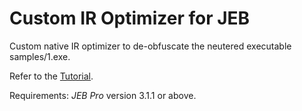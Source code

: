 # Custom IR Optimizer for JEB

Custom native IR optimizer to de-obfuscate the neutered executable samples/1.exe.

Refer to the [Tutorial](https://www.pnfsoftware.com/blog/jeb-native-pipeline-ir-optimizers-part-2/).

Requirements: *JEB Pro* version 3.1.1 or above.